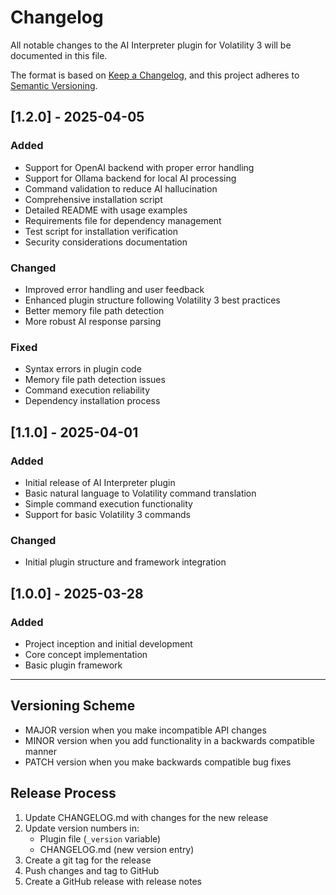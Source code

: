 # Changelog

All notable changes to the AI Interpreter plugin for Volatility 3 will be documented in this file.

The format is based on [Keep a Changelog](https://keepachangelog.com/en/1.0.0/),
and this project adheres to [Semantic Versioning](https://semver.org/spec/v2.0.0.html).

## [1.2.0] - 2025-04-05

### Added
- Support for OpenAI backend with proper error handling
- Support for Ollama backend for local AI processing
- Command validation to reduce AI hallucination
- Comprehensive installation script
- Detailed README with usage examples
- Requirements file for dependency management
- Test script for installation verification
- Security considerations documentation

### Changed
- Improved error handling and user feedback
- Enhanced plugin structure following Volatility 3 best practices
- Better memory file path detection
- More robust AI response parsing

### Fixed
- Syntax errors in plugin code
- Memory file path detection issues
- Command execution reliability
- Dependency installation process

## [1.1.0] - 2025-04-01

### Added
- Initial release of AI Interpreter plugin
- Basic natural language to Volatility command translation
- Simple command execution functionality
- Support for basic Volatility 3 commands

### Changed
- Initial plugin structure and framework integration

## [1.0.0] - 2025-03-28

### Added
- Project inception and initial development
- Core concept implementation
- Basic plugin framework

---

## Versioning Scheme

- MAJOR version when you make incompatible API changes
- MINOR version when you add functionality in a backwards compatible manner
- PATCH version when you make backwards compatible bug fixes

## Release Process

1. Update CHANGELOG.md with changes for the new release
2. Update version numbers in:
   - Plugin file (`_version` variable)
   - CHANGELOG.md (new version entry)
3. Create a git tag for the release
4. Push changes and tag to GitHub
5. Create a GitHub release with release notes